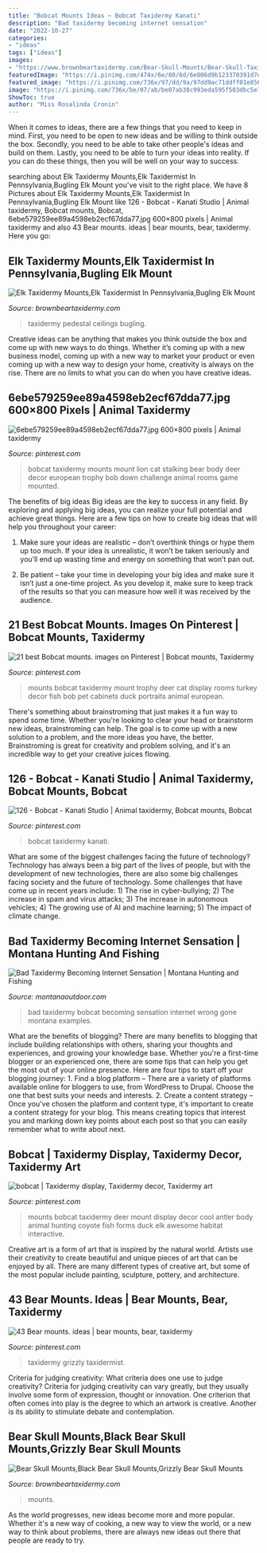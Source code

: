 ```yaml
---
title: "Bobcat Mounts Ideas ~ Bobcat Taxidermy Kanati"
description: "Bad taxidermy becoming internet sensation"
date: "2022-10-27"
categories:
- "ideas"
tags: ["ideas"]
images:
- "https://www.brownbeartaxidermy.com/Bear-Skull-Mounts/Bear-Skull-Taxidermy-Mounting-Pennsylvania.jpg"
featuredImage: "https://i.pinimg.com/474x/6e/80/6d/6e806d9b123370391d7d96fc766a383f--trophy-rooms-grizzly-bear.jpg"
featured_image: "https://i.pinimg.com/736x/97/dd/9a/97dd9ac71ddff01e856706fd9b6134d9.jpg"
image: "https://i.pinimg.com/736x/be/07/ab/be07ab38c993eda595f503dbc5e748b5--turkey-mounts-trophy-rooms.jpg"
ShowToc: true
author: "Miss Rosalinda Cronin"
---
```



When it comes to ideas, there are a few things that you need to keep in mind. First, you need to be open to new ideas and be willing to think outside the box. Secondly, you need to be able to take other people's ideas and build on them. Lastly, you need to be able to turn your ideas into reality. If you can do these things, then you will be well on your way to success.

	

		
searching about Elk Taxidermy Mounts,Elk Taxidermist In Pennsylvania,Bugling Elk Mount you've visit to the right place. We have 8 Pictures about Elk Taxidermy Mounts,Elk Taxidermist In Pennsylvania,Bugling Elk Mount like 126 - Bobcat - Kanati Studio | Animal taxidermy, Bobcat mounts, Bobcat, 6ebe579259ee89a4598eb2ecf67dda77.jpg 600×800 pixels | Animal taxidermy and also 43 Bear mounts. ideas | bear mounts, bear, taxidermy. Here you go:
		
    
## Elk Taxidermy Mounts,Elk Taxidermist In Pennsylvania,Bugling Elk Mount

<img loading=lazy src="https://brownbeartaxidermy.com/Elk-Taxidermy-Mounts-Pennsylvania/Elk-Taxidermy-Bugling-Elk-Mounts-Pennsylvania.jpg" onerror="this.onerror=null;this.src='https://tse2.mm.bing.net/th?id=OIP.5hoTvS3LdRhLlTrHk6rW1wHaFj&amp;pid=15.1';" alt="Elk Taxidermy Mounts,Elk Taxidermist In Pennsylvania,Bugling Elk Mount">

_Source: brownbeartaxidermy.com_

>taxidermy pedestal ceilings bugling. 

	

Creative ideas can be anything that makes you think outside the box and come up with new ways to do things. Whether it’s coming up with a new business model, coming up with a new way to market your product or even coming up with a new way to design your home, creativity is always on the rise. There are no limits to what you can do when you have creative ideas.

    
## 6ebe579259ee89a4598eb2ecf67dda77.jpg 600×800 Pixels | Animal Taxidermy

<img loading=lazy src="https://i.pinimg.com/originals/5a/a6/8a/5aa68a30306b59027ac8e6c8ec991650.jpg" onerror="this.onerror=null;this.src='https://tse3.mm.bing.net/th?id=OIP.rJxaEFfu4bzjtBTm59JYPgHaJ4&amp;pid=15.1';" alt="6ebe579259ee89a4598eb2ecf67dda77.jpg 600×800 pixels | Animal taxidermy">

_Source: pinterest.com_

>bobcat taxidermy mounts mount lion cat stalking bear body deer decor european trophy bob down challenge animal rooms game mounted. 

	

The benefits of big ideas
Big ideas are the key to success in any field. By exploring and applying big ideas, you can realize your full potential and achieve great things. Here are a few tips on how to create big ideas that will help you throughout your career:
1. Make sure your ideas are realistic – don’t overthink things or hype them up too much. If your idea is unrealistic, it won’t be taken seriously and you’ll end up wasting time and energy on something that won’t pan out.

2. Be patient – take your time in developing your big idea and make sure it isn’t just a one-time project. As you develop it, make sure to keep track of the results so that you can measure how well it was received by the audience.


    
## 21 Best Bobcat Mounts. Images On Pinterest | Bobcat Mounts, Taxidermy

<img loading=lazy src="https://i.pinimg.com/736x/be/07/ab/be07ab38c993eda595f503dbc5e748b5--turkey-mounts-trophy-rooms.jpg" onerror="this.onerror=null;this.src='https://tse4.mm.bing.net/th?id=OIP.A2h9DyGBAHEz-Ohi46VdgwAAAA&amp;pid=15.1';" alt="21 best Bobcat mounts. images on Pinterest | Bobcat mounts, Taxidermy">

_Source: pinterest.com_

>mounts bobcat taxidermy mount trophy deer cat display rooms turkey decor fish bob pet cabinets duck portraits animal european. 

	

There's something about brainstroming that just makes it a fun way to spend some time. Whether you're looking to clear your head or brainstorm new ideas, brainstroming can help. The goal is to come up with a new solution to a problem, and the more ideas you have, the better. Brainstroming is great for creativity and problem solving, and it's an incredible way to get your creative juices flowing.

    
## 126 - Bobcat - Kanati Studio | Animal Taxidermy, Bobcat Mounts, Bobcat

<img loading=lazy src="https://i.pinimg.com/736x/97/dd/9a/97dd9ac71ddff01e856706fd9b6134d9.jpg" onerror="this.onerror=null;this.src='https://tse2.mm.bing.net/th?id=OIP.IKz29GlqkGxc7KSMtH0BRgHaLF&amp;pid=15.1';" alt="126 - Bobcat - Kanati Studio | Animal taxidermy, Bobcat mounts, Bobcat">

_Source: pinterest.com_

>bobcat taxidermy kanati. 

	

What are some of the biggest challenges facing the future of technology?
Technology has always been a big part of the lives of people, but with the development of new technologies, there are also some big challenges facing society and the future of technology. Some challenges that have come up in recent years include: 1) The rise in cyber-bullying; 2) The increase in spam and virus attacks; 3) The increase in autonomous vehicles; 4) The growing use of AI and machine learning; 5) The impact of climate change.

    
## Bad Taxidermy Becoming Internet Sensation | Montana Hunting And Fishing

<img loading=lazy src="http://www.montanaoutdoor.com/wp-content/uploads/2014/04/bad-taxidermy-bobcat.png" onerror="this.onerror=null;this.src='https://tse4.mm.bing.net/th?id=OIP.r9JdD8RWMooIeKyeh3UmYgHaE8&amp;pid=15.1';" alt="Bad Taxidermy Becoming Internet Sensation | Montana Hunting and Fishing">

_Source: montanaoutdoor.com_

>bad taxidermy bobcat becoming sensation internet wrong gone montana examples. 

	

What are the benefits of blogging?
There are many benefits to blogging that include building relationships with others, sharing your thoughts and experiences, and growing your knowledge base. Whether you're a first-time blogger or an experienced one, there are some tips that can help you get the most out of your online presence. Here are four tips to start off your blogging journey: 1. Find a blog platform – There are a variety of platforms available online for bloggers to use, from WordPress to Drupal. Choose the one that best suits your needs and interests. 2. Create a content strategy – Once you've chosen the platform and content type, it's important to create a content strategy for your blog. This means creating topics that interest you and marking down key points about each post so that you can easily remember what to write about next. 
    
## Bobcat | Taxidermy Display, Taxidermy Decor, Taxidermy Art

<img loading=lazy src="https://i.pinimg.com/originals/5c/67/de/5c67de46ae3fb2a85018232dfb7eef96.jpg" onerror="this.onerror=null;this.src='https://tse3.mm.bing.net/th?id=OIP.Q40kLjzWAOcHmQnqsb8pcQAAAA&amp;pid=15.1';" alt="bobcat | Taxidermy display, Taxidermy decor, Taxidermy art">

_Source: pinterest.com_

>mounts bobcat taxidermy deer mount display decor cool antler body animal hunting coyote fish forms duck elk awesome habitat interactive. 

	

Creative art is a form of art that is inspired by the natural world. Artists use their creativity to create beautiful and unique pieces of art that can be enjoyed by all. There are many different types of creative art, but some of the most popular include painting, sculpture, pottery, and architecture.

    
## 43 Bear Mounts. Ideas | Bear Mounts, Bear, Taxidermy

<img loading=lazy src="https://i.pinimg.com/474x/6e/80/6d/6e806d9b123370391d7d96fc766a383f--trophy-rooms-grizzly-bear.jpg" onerror="this.onerror=null;this.src='https://tse2.mm.bing.net/th?id=OIP.wxnvcmbZ4VhpJVP3MRtETAAAAA&amp;pid=15.1';" alt="43 Bear mounts. ideas | bear mounts, bear, taxidermy">

_Source: pinterest.com_

>taxidermy grizzly taxidermist. 

	

Criteria for judging creativity: What criteria does one use to judge creativity?
Criteria for judging creativity can vary greatly, but they usually involve some form of expression, thought or innovation. One criterion that often comes into play is the degree to which an artwork is creative. Another is its ability to stimulate debate and contemplation.

    
## Bear Skull Mounts,Black Bear Skull Mounts,Grizzly Bear Skull Mounts

<img loading=lazy src="https://www.brownbeartaxidermy.com/Bear-Skull-Mounts/Bear-Skull-Taxidermy-Mounting-Pennsylvania.jpg" onerror="this.onerror=null;this.src='https://tse3.mm.bing.net/th?id=OIP.62Wu922_cy-g2F32sfrEywHaFj&amp;pid=15.1';" alt="Bear Skull Mounts,Black Bear Skull Mounts,Grizzly Bear Skull Mounts">

_Source: brownbeartaxidermy.com_

>mounts. 

	

As the world progresses, new ideas become more and more popular. Whether it's a new way of cooking, a new way to view the world, or a new way to think about problems, there are always new ideas out there that people are ready to try.

